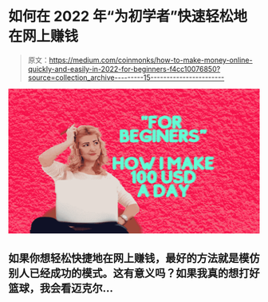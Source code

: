 # 如何在 2022 年“为初学者”快速轻松地在网上赚钱

> 原文：<https://medium.com/coinmonks/how-to-make-money-online-quickly-and-easily-in-2022-for-beginners-f4cc10076850?source=collection_archive---------15----------------------->

![](img/e6f43641f62cf528f15433cbe137f23d.png)

## 如果你想轻松快捷地在网上赚钱，最好的方法就是模仿别人已经成功的模式。这有意义吗？如果我真的想打好篮球，我会看迈克尔…